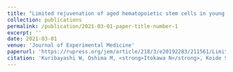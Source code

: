 ```yaml
---
title: "Limited rejuvenation of aged hematopoietic stem cells in young bone marrow niche"
collection: publications
permalink: /publication/2021-03-01-paper-title-number-1
excerpt: ''
date: 2021-03-01
venue: 'Journal of Experimental Medicine'
paperurl: 'https://rupress.org/jem/article/218/3/e20192283/211561/Limited-rejuvenation-of-aged-hematopoietic-stem'
citation: 'Kuribayashi W, Oshima M, <strong>Itokawa N</strong>, Koide S, Nakajima-Takagi Y, Yamashita M, Yamazaki S, Rahmutulla B, Miura F, Ito T, Kaneda A, Iwama A.&quot; Limited rejuvenation of aged hematopoietic stem cells in young bone marrow niche.&quot; <i>Journal of Experimental Medicine</i> 2021 Mar 1;218(3):e20192283. 1(1).'
---
```

